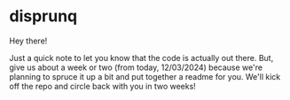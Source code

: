 # disprunq

Hey there!

Just a quick note to let you know that the code is actually out there. But, give us about a week or two (from today, 12/03/2024) because we're planning to spruce it up a bit and put together a readme for you. We'll kick off the repo and circle back with you in two weeks!

